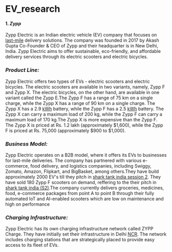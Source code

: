 
# EV_research
#### 1. ***Zypp***

Zypp Electric is an Indian electric vehicle (EV) company that focuses on [last-mile](https://www.techtarget.com/whatis/definition/last-mile-delivery#:~:text=Last%20mile%20delivery%20is%20a,and%20transport%20for%20delivery%20businesses.) delivery solutions. The company was founded in 2017 by Akash Gupta Co-Founder & CEO of Zypp and their headquarter is in New Delhi, India. Zypp Electric aims to offer sustainable, eco-friendly, and affordable delivery services through its electric scooters and electric bicycles.
### ***Product Line:***

Zypp Electric offers two types of EVs - electric scooters and electric bicycles. The electric scooters are available in two variants, namely, Zypp F and Zypp X. The electric bicycles, on the other hand, are available in one variant called the Zypp E.The Zypp F has a range of 75 km on a single charge, while the Zypp X has a range of 90 km on a single charge. The Zypp X has a 2.9 [kWh](https://en.wikipedia.org/wiki/Kilowatt-hour) battery, while the Zypp F has a 2.5 [kWh](https://en.wikipedia.org/wiki/Kilowatt-hour) battery. The Zypp X can carry a maximum load of 200 kg, while the Zypp F can carry a maximum load of 170 kg.The Zypp X is more expensive than the Zypp F. The Zypp X is priced at Rs. 1.2 lakh (approximately $1,600), while the Zypp F is priced at Rs. 75,000 (approximately $900 to $1,000).

### ***Business Model:***
Zypp Electric operates on a B2B model, where it offers its EVs to businesses for last-mile deliveries. The company has partnered with various e-commerce, food delivery, and logistics companies, including Swiggy, Zomato, Amazon, Flipkart, and BigBasket, among others.They have build approximately 2000 EV's till they pitch in [shark tank india session 2](https://www.youtube.com/watch?v=5bNs7fLKos0). They have sold 180 Zypp F scooters on demand, reffering to the their pitch in [shark tank india (S2)](https://www.youtube.com/watch?v=5bNs7fLKos0).The company currently delivers groceries, medicines, food, e-commerce packages from point A to point B through their fully automated IoT and AI-enabled scooters which are low on maintenance and high on performance 

### ***Charging Infrastructure:***
Zypp Electric has its own charging infrastructure network called ZYPP Charge. 
 They have initially set their infrastructure in Delhi [NCR](https://en.wikipedia.org/wiki/National_Capital_Region_(India)).  The network includes charging stations that are strategically placed to provide easy access to its fleet of EVs.



